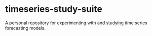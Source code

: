 # timeseries-study-suite
A personal repository for experimenting with and studying time series forecasting models.

